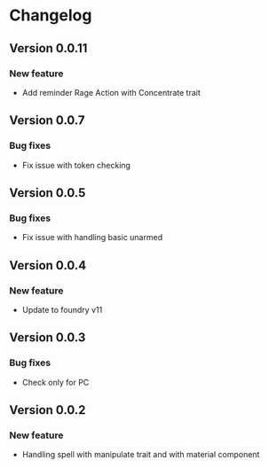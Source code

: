 # Changelog

## Version 0.0.11

### New feature
-   Add reminder Rage Action with Concentrate trait 

## Version 0.0.7

### Bug fixes
-   Fix issue with token checking 

## Version 0.0.5

### Bug fixes
-   Fix issue with handling basic unarmed

## Version 0.0.4

### New feature
-   Update to foundry v11

## Version 0.0.3

### Bug fixes
-   Check only for PC

## Version 0.0.2

### New feature
-   Handling spell with manipulate trait and with material component